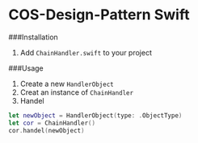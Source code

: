 # COS-Design-Pattern Swift

###Installation

1. Add `ChainHandler.swift` to your project

###Usage

1. Create a new `HandlerObject`
2. Creat an instance of `ChainHandler`
3. Handel

```Swift
let newObject = HandlerObject(type: .ObjectType)
let cor = ChainHandler()
cor.handel(newObject)
```